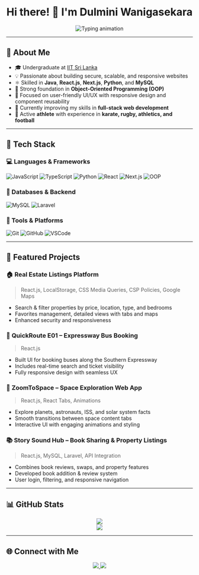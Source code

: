 <h1 align="center">Hi there! 👋 I'm Dulmini Wanigasekara</h1>

<p align="center">
  <img src="https://readme-typing-svg.demolab.com/?font=Fira+Code&pause=1000&color=3DB2FF&center=true&vCenter=true&width=435&lines=Software+Engineer;Full-Stack+Developer" alt="Typing animation" />
</p>

---

## 💼 About Me

- 🎓 Undergraduate at [IIT Sri Lanka](https://www.iit.ac.lk/)
- 💡 Passionate about building secure, scalable, and responsive websites
- ⚛️ Skilled in **Java**, **React.js**, **Next.js**, **Python**, and **MySQL**
- 🔁 Strong foundation in **Object-Oriented Programming (OOP)**
- 🎨 Focused on user-friendly UI/UX with responsive design and component reusability
- 🌱 Currently improving my skills in **full-stack web development**
- 🏅 Active **athlete** with experience in **karate, rugby,  athletics, and football**

---

## 🧩 Tech Stack

### 💻 Languages & Frameworks  
![JavaScript](https://img.shields.io/badge/JavaScript-F7DF1E?style=flat&logo=javascript&logoColor=black)
![TypeScript](https://img.shields.io/badge/TypeScript-3178C6?style=flat&logo=typescript&logoColor=white)
![Python](https://img.shields.io/badge/Python-3776AB?style=flat&logo=python&logoColor=white)
![React](https://img.shields.io/badge/React-20232A?style=flat&logo=react&logoColor=61DAFB)
![Next.js](https://img.shields.io/badge/Next.js-000000?style=flat&logo=nextdotjs)
![OOP](https://img.shields.io/badge/OOP-Concepts-blueviolet)

### 💾 Databases & Backend  
![MySQL](https://img.shields.io/badge/MySQL-005C84?style=flat&logo=mysql&logoColor=white)
![Laravel](https://img.shields.io/badge/Laravel-FF2D20?style=flat&logo=laravel&logoColor=white)

### 🧰 Tools & Platforms  
![Git](https://img.shields.io/badge/Git-F05032?style=flat&logo=git&logoColor=white)
![GitHub](https://img.shields.io/badge/GitHub-181717?style=flat&logo=github)
![VSCode](https://img.shields.io/badge/VS%20Code-007ACC?style=flat&logo=visual-studio-code)

---

## 🚀 Featured Projects

### 🏠 **Real Estate Listings Platform**  
> React.js, LocalStorage, CSS Media Queries, CSP Policies, Google Maps  
- Search & filter properties by price, location, type, and bedrooms  
- Favorites management, detailed views with tabs and maps  
- Enhanced security and responsiveness

### 🚌 **QuickRoute E01 – Expressway Bus Booking**  
> React.js  
- Built UI for booking buses along the Southern Expressway  
- Includes real-time search and ticket visibility  
- Fully responsive design with seamless UX

### 🚀 **ZoomToSpace – Space Exploration Web App**  
> React.js, React Tabs, Animations  
- Explore planets, astronauts, ISS, and solar system facts  
- Smooth transitions between space content tabs  
- Interactive UI with engaging animations and styling

### 📚 **Story Sound Hub – Book Sharing & Property Listings**  
> React.js, MySQL, Laravel, API Integration  
- Combines book reviews, swaps, and property features  
- Developed book addition & review system  
- User login, filtering, and responsive navigation

---

## 📊 GitHub Stats

<p align="center">
  <img src="https://github-readme-stats.vercel.app/api?username=dulmini11&show_icons=true&theme=tokyonight" />
  <br/>
  <img src="https://github-readme-streak-stats.herokuapp.com/?user=dulmini11&theme=tokyonight" />
</p>

---

## 🌐 Connect with Me

<p align="center">
  <a href="https://www.linkedin.com/in/dulmini-wanigasekara-756740333/">
    <img src="https://img.shields.io/badge/LinkedIn-blue?style=for-the-badge&logo=linkedin&logoColor=white" />
  </a>
  <a href="mailto:Dulminihw@gmail.com">
    <img src="https://img.shields.io/badge/Email-D14836?style=for-the-badge&logo=gmail&logoColor=white" />
  </a>
</p>


